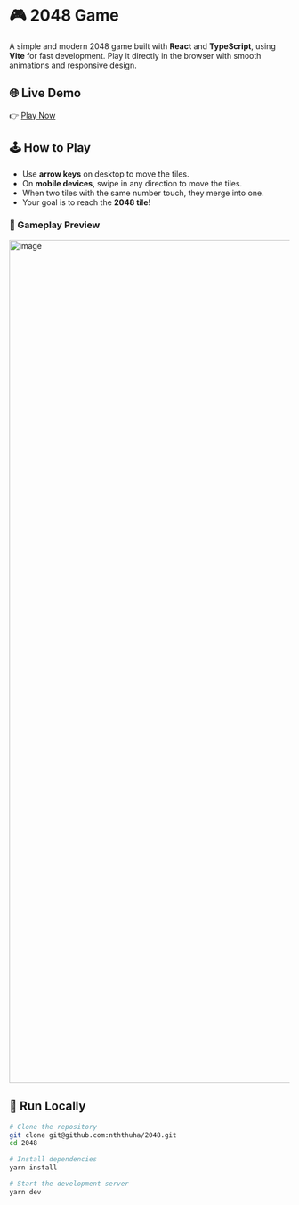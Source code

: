 # 🎮 2048 Game

A simple and modern 2048 game built with **React** and **TypeScript**, using **Vite** for fast development.
Play it directly in the browser with smooth animations and responsive design.

## 🌐 Live Demo

👉 [Play Now](https://1024-2048.vercel.app/)

## 🕹️ How to Play

- Use **arrow keys** on desktop to move the tiles.
- On **mobile devices**, swipe in any direction to move the tiles.
- When two tiles with the same number touch, they merge into one.
- Your goal is to reach the **2048 tile**!

### 📸 Gameplay Preview

<img width="1512" alt="image" src="https://github.com/user-attachments/assets/5820a15e-7fcf-4cd4-b642-cce2ba86a652" />

## 🚀 Run Locally

```bash
# Clone the repository
git clone git@github.com:nththuha/2048.git
cd 2048

# Install dependencies
yarn install

# Start the development server
yarn dev
```
